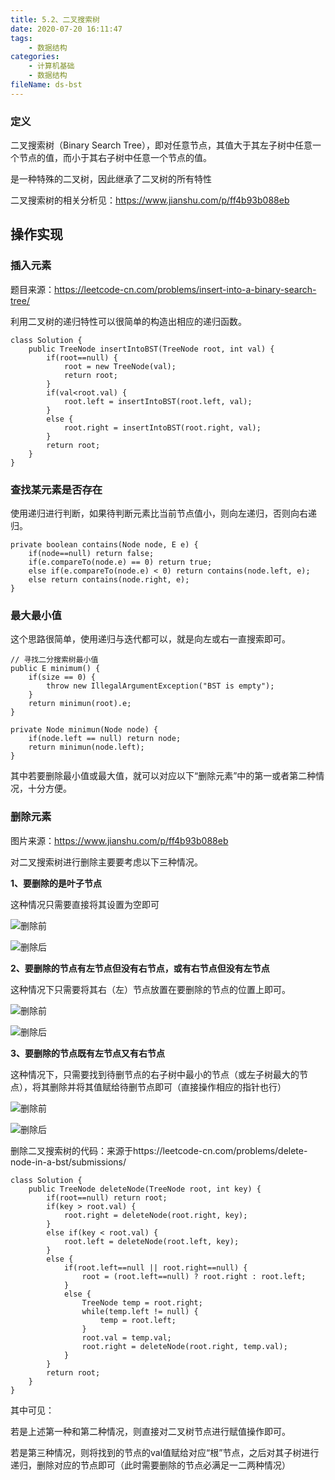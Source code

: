```yaml
---
title: 5.2、二叉搜索树
date: 2020-07-20 16:11:47
tags:
	- 数据结构
categories:
	- 计算机基础
	- 数据结构
fileName: ds-bst
---
```


### 定义

二叉搜索树（Binary Search Tree），即对任意节点，其值大于其左子树中任意一个节点的值，而小于其右子树中任意一个节点的值。

是一种特殊的二叉树，因此继承了二叉树的所有特性

二叉搜索树的相关分析见：https://www.jianshu.com/p/ff4b93b088eb



## 操作实现

### 插入元素

题目来源：https://leetcode-cn.com/problems/insert-into-a-binary-search-tree/

利用二叉树的递归特性可以很简单的构造出相应的递归函数。

```
class Solution {
    public TreeNode insertIntoBST(TreeNode root, int val) {
        if(root==null) {
            root = new TreeNode(val);
            return root;
        }
        if(val<root.val) {
            root.left = insertIntoBST(root.left, val);
        }
        else {
            root.right = insertIntoBST(root.right, val);
        }
        return root;
    }
}
```



### 查找某元素是否存在

使用递归进行判断，如果待判断元素比当前节点值小，则向左递归，否则向右递归。

```
private boolean contains(Node node, E e) {
    if(node==null) return false;
    if(e.compareTo(node.e) == 0) return true;
    else if(e.compareTo(node.e) < 0) return contains(node.left, e);
    else return contains(node.right, e);
}
```



### 最大最小值

这个思路很简单，使用递归与迭代都可以，就是向左或右一直搜索即可。

```
// 寻找二分搜索树最小值
public E minimum() {
    if(size == 0) {
        throw new IllegalArgumentException("BST is empty");
    }
    return minimun(root).e;
}

private Node minimun(Node node) {
    if(node.left == null) return node;
    return minimun(node.left);
}
```

其中若要删除最小值或最大值，就可以对应以下“删除元素”中的第一或者第二种情况，十分方便。



### 删除元素

图片来源：https://www.jianshu.com/p/ff4b93b088eb

对二叉搜索树进行删除主要要考虑以下三种情况。

**1、要删除的是叶子节点**

这种情况只需要直接将其设置为空即可

![删除前](5.2、二叉搜索树\d1_1.png)

![删除后](5.2、二叉搜索树\d1_2.png)

**2、要删除的节点有左节点但没有右节点，或有右节点但没有左节点**

这种情况下只需要将其右（左）节点放置在要删除的节点的位置上即可。

![删除前](5.2、二叉搜索树\d2_1.png)

![删除后](5.2、二叉搜索树\d2_2.png)

**3、要删除的节点既有左节点又有右节点**

这种情况下，只需要找到待删节点的右子树中最小的节点（或左子树最大的节点），将其删除并将其值赋给待删节点即可（直接操作相应的指针也行）

![删除前](5.2、二叉搜索树\d3_1.png)

![删除后](5.2、二叉搜索树\d3_2.png)

删除二叉搜索树的代码：来源于https://leetcode-cn.com/problems/delete-node-in-a-bst/submissions/

```
class Solution {
    public TreeNode deleteNode(TreeNode root, int key) {
        if(root==null) return root;
        if(key > root.val) {
            root.right = deleteNode(root.right, key);
        }
        else if(key < root.val) {
            root.left = deleteNode(root.left, key);
        }
        else {
            if(root.left==null || root.right==null) {
                root = (root.left==null) ? root.right : root.left;
            }
            else {
                TreeNode temp = root.right;
                while(temp.left != null) {
                    temp = root.left;
                }
                root.val = temp.val;
                root.right = deleteNode(root.right, temp.val);
            }
        }
        return root;
    }
}
```

其中可见：

若是上述第一种和第二种情况，则直接对二叉树节点进行赋值操作即可。

若是第三种情况，则将找到的节点的val值赋给对应“根”节点，之后对其子树进行递归，删除对应的节点即可（此时需要删除的节点必满足一二两种情况）


